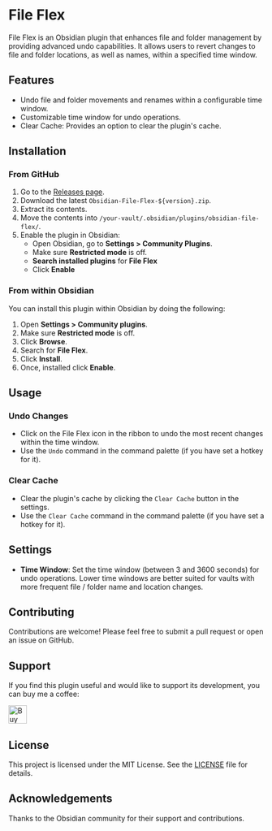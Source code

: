 # File Flex

File Flex is an Obsidian plugin that enhances file and folder management by providing advanced undo capabilities. It allows users to revert changes to file and folder locations, as well as names, within a specified time window.

## Features

- Undo file and folder movements and renames within a configurable time window.
- Customizable time window for undo operations.
- Clear Cache: Provides an option to clear the plugin's cache.

## Installation

### From GitHub

1. Go to the [Releases page](https://github.com/19msb/obsidian-file-flex/releases).
2. Download the latest `Obsidian-File-Flex-${version}.zip`.
3. Extract its contents.
4. Move the contents into `/your-vault/.obsidian/plugins/obsidian-file-flex/`.
5. Enable the plugin in Obsidian:
   - Open Obsidian, go to **Settings > Community Plugins**.
   - Make sure **Restricted mode** is off.
   - **Search installed plugins** for **File Flex**
   - Click **Enable**

### From within Obsidian

You can install this plugin within Obsidian by doing the following:

1. Open **Settings > Community plugins**.
2. Make sure **Restricted mode** is off.
3. Click **Browse**.
4. Search for **File Flex**.
5. Click **Install**.
6. Once, installed click **Enable**.

## Usage

### Undo Changes

- Click on the File Flex icon in the ribbon to undo the most recent changes within the time window.
- Use the `Undo` command in the command palette (if you have set a hotkey for it).

### Clear Cache

- Clear the plugin's cache by clicking the `Clear Cache` button in the settings.
- Use the `Clear Cache` command in the command palette (if you have set a hotkey for it).

## Settings

- **Time Window**: Set the time window (between 3 and 3600 seconds) for undo operations. Lower time windows are better suited for vaults with more frequent file / folder name and location changes.

## Contributing

Contributions are welcome! Please feel free to submit a pull request or open an issue on GitHub.

## Support

If you find this plugin useful and would like to support its development, you can buy me a coffee:

<a href='https://ko-fi.com/I2I2ZHYPA' target='_blank'><img height='36' style='border:0px;height:36px;' src='https://storage.ko-fi.com/cdn/kofi2.png?v=3' border='0' alt='Buy Me a Coffee at ko-fi.com' /></a>

## License

This project is licensed under the MIT License. See the [LICENSE](LICENSE) file for details.

## Acknowledgements

Thanks to the Obsidian community for their support and contributions.
